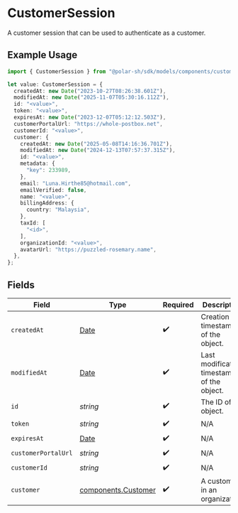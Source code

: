 # CustomerSession

A customer session that can be used to authenticate as a customer.

## Example Usage

```typescript
import { CustomerSession } from "@polar-sh/sdk/models/components/customersession.js";

let value: CustomerSession = {
  createdAt: new Date("2023-10-27T08:26:38.601Z"),
  modifiedAt: new Date("2025-11-07T05:30:16.112Z"),
  id: "<value>",
  token: "<value>",
  expiresAt: new Date("2023-12-07T05:12:12.503Z"),
  customerPortalUrl: "https://whole-postbox.net",
  customerId: "<value>",
  customer: {
    createdAt: new Date("2025-05-08T14:16:36.701Z"),
    modifiedAt: new Date("2024-12-13T07:57:37.315Z"),
    id: "<value>",
    metadata: {
      "key": 233989,
    },
    email: "Luna.Hirthe85@hotmail.com",
    emailVerified: false,
    name: "<value>",
    billingAddress: {
      country: "Malaysia",
    },
    taxId: [
      "<id>",
    ],
    organizationId: "<value>",
    avatarUrl: "https://puzzled-rosemary.name",
  },
};
```

## Fields

| Field                                                                                         | Type                                                                                          | Required                                                                                      | Description                                                                                   |
| --------------------------------------------------------------------------------------------- | --------------------------------------------------------------------------------------------- | --------------------------------------------------------------------------------------------- | --------------------------------------------------------------------------------------------- |
| `createdAt`                                                                                   | [Date](https://developer.mozilla.org/en-US/docs/Web/JavaScript/Reference/Global_Objects/Date) | :heavy_check_mark:                                                                            | Creation timestamp of the object.                                                             |
| `modifiedAt`                                                                                  | [Date](https://developer.mozilla.org/en-US/docs/Web/JavaScript/Reference/Global_Objects/Date) | :heavy_check_mark:                                                                            | Last modification timestamp of the object.                                                    |
| `id`                                                                                          | *string*                                                                                      | :heavy_check_mark:                                                                            | The ID of the object.                                                                         |
| `token`                                                                                       | *string*                                                                                      | :heavy_check_mark:                                                                            | N/A                                                                                           |
| `expiresAt`                                                                                   | [Date](https://developer.mozilla.org/en-US/docs/Web/JavaScript/Reference/Global_Objects/Date) | :heavy_check_mark:                                                                            | N/A                                                                                           |
| `customerPortalUrl`                                                                           | *string*                                                                                      | :heavy_check_mark:                                                                            | N/A                                                                                           |
| `customerId`                                                                                  | *string*                                                                                      | :heavy_check_mark:                                                                            | N/A                                                                                           |
| `customer`                                                                                    | [components.Customer](../../models/components/customer.md)                                    | :heavy_check_mark:                                                                            | A customer in an organization.                                                                |